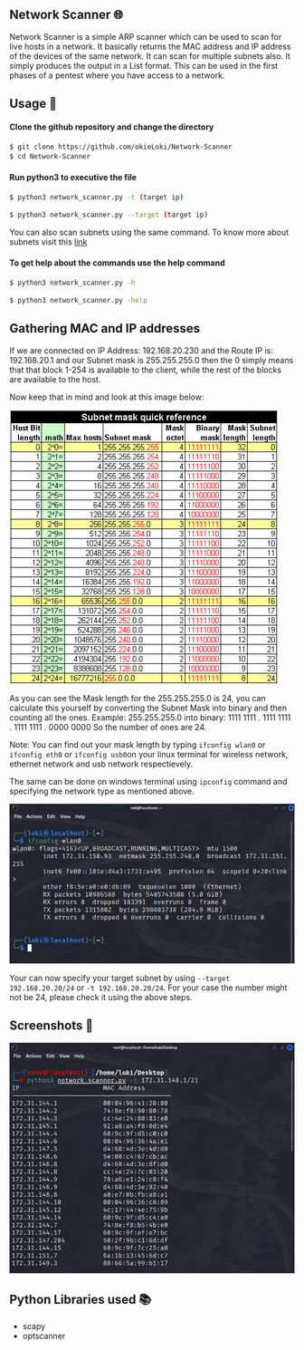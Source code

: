 
## Network Scanner 🌐

Network Scanner is a simple ARP scanner which can be used to scan for live hosts in a network. It basically returns the MAC address and IP address of the devices of the same network. It can scan for multiple subnets also. It simply produces the output in a List format. This can be used in the first phases of a pentest where you have access to a network.


## Usage 🚀
#### Clone the github repository and change the directory
```bash
$ git clone https://github.com/okieLoki/Network-Scanner
$ cd Network-Scanner
```
#### Run python3 to executive the file
```bash
$ python3 network_scanner.py -t (target ip)
```
```bash
$ python3 network_scanner.py --target (target ip)
```

You can also scan subnets using the same command.
To know more about subnets visit this [link](https://www.freecodecamp.org/news/subnet-cheat-sheet-24-subnet-mask-30-26-27-29-and-other-ip-address-cidr-network-references/)

#### To get help about the commands use the help command
```bash
$ python3 network_scanner.py -h
```
```bash
$ python3 network_scanner.py -help
```

## Gathering MAC and IP addresses

If we are connected on IP Address: 192.168.20.230 and the Route IP is: 192.168.20.1 and our Subnet mask is 255.255.255.0 then the 0 simply means that that block 1-254 is available to the client, while the rest of the blocks are available to the host.

Now keep that in mind and look at this image below:

![](images/subnetting_c.png)

As you can see the Mask length for the 255.255.255.0 is 24, you can calculate this yourself by converting the Subnet Mask into binary and then counting all the ones. Example: 255.255.255.0 into binary: 1111 1111 . 1111 1111 . 1111 1111 . 0000 0000 So the number of ones are 24.

Note: You can find out your mask length by typing `ifconfig wlan0` or `ifconfig eth0` or `ifconfig usb0`on your linux terminal for wireless network, ethernet network and usb network respectievely. 

The same can be done on windows terminal using `ipconfig` command and specifying the network type as mentioned above.

![](images/subnet.jpeg)

Your can now specify your target subnet by using `--target 192.168.20.20/24` or `-t 192.168.20.20/24`. For your case the number might not be 24, please check it using the above steps.

## Screenshots 📸

![](images/image.jpeg)


## Python Libraries used 📚

- scapy
- optscanner

